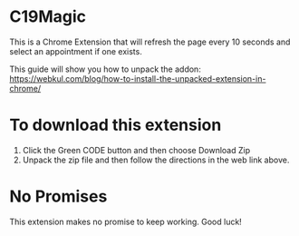 # C19Magic

This is a Chrome Extension that will refresh the page every 10 seconds and select an appointment if one exists.

This guide will show you how to unpack the addon: https://webkul.com/blog/how-to-install-the-unpacked-extension-in-chrome/

# To download this extension

1. Click the Green CODE button and then choose Download Zip
2. Unpack the zip file and then follow the directions in the web link above.

# No Promises
This extension makes no promise to keep working. Good luck!

